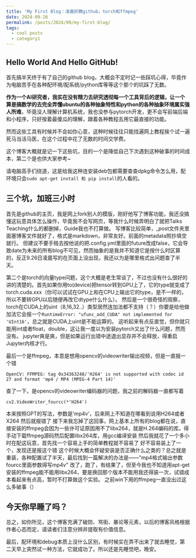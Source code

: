 ```yaml
---
title: 'My First Blog：凌晨折腾github，torch和ffmpeg'
date: 2024-09-26
permalink: /posts/2024/09/my-first-blog/
tags:
  - cool posts
  - category1
---
```


## Hello World And Hello GitHub!

首先搞半天终于有了自己的github blog，大概会不定时记一些踩坑心得，毕竟作为电脑苦手在各种配环境/配系统/python库等等这个那个的坑踩了无数。

**作为一个AI研究者，我实在没有精力去研究透彻每一个工具背后的逻辑，让一个算是搞数学的去完全弄懂ubuntu的各种抽象特性和python的各种抽象环境属实强人所难**，毕竟没人理解计算机系统，我也没参与pytorch开发，更不会写前端后端和小程序，只好按着最傻瓜的理解，跟着各种教程去用它最直接的功能。

然而这些工具有时候并不会如你心意，这种时候往往只能找遍网上教程挨个试一遍死马当活马医，在这个过程中花了无数的时间交学费。

这个博客大概就是记一下这些坑，目的一个是降低自己下次遇到这种破事的时间成本，第二个是也供大家参考~

请电脑高手们绕道，这是给我这种连安装deb包都需要查查dpkg命令怎么用，配环境只会`sudo apt-get install 和 pip install`的人看的。

## 三个坑，加班三小时

首先是github的主页，我是网上fork别人的模版，刚好他写了博客功能，我还没搞懂这玩意具体怎么操作，毕竟我不会写网页，等我什么时候弄明白了就把Talks Teaching什么的都删掉，Guide我也不打算做。
写博客比较简单，_post文件夹里面塞博客文件就好了，格式是markdown，非常友好。前面的metadata照抄填空就行。
但建议不要手贱去按他说的把.config.yml里面的future改成false，它会导致date为未来的所有blog不可见，然而抽象的是我并不知道它是按什么时区算的，反正9.26日凌晨写的在页面上没出现，我还以为是哪里格式出问题查了半天。

第二个是torch的向量type问题，这个大概是老生常谈了，不过也没有什么很好的讲的清楚的。首先如果你用to(device)把tensor转到GPU上了，它的type就变成了torch.cuda.xxx（你可以试试在GPU上和在CPU上输出它的type，是不一样的，所以不要转GPU以后随便再改它dtype什么什么）。
然后是一个很奇怪的观察，torch在CUDA上的uint（8,16,32..）类型居然连加法都不支持（？）你要是给他做加法它会报一个`RuntimeError: "ufunc_add_CUDA" not implemented for 'UInt16'`，总之就是CUDA上uint是不能运算的。
这听起来有点反直觉，但你就只能用int或者float，double，这让我一度以为安装pytorch又出了什么问题，然而没有。
jupyter爽是爽，但是如果运行出错中途退出显存并不会释放，得重启Jupyter内核才行。

最后一个是ffmpeg，本意是想用opencv的videowriter输出视频，但是一直报一个错
```
OpenCV: FFMPEG: tag 0x34363248/'H264' is not supported with codec id 27 and format 'mp4 / MP4 (MPEG-4 Part 14)'
```
查了一下，是opencv的videowriter编码器的问题，我之前的解码器一直都写着
```
cv2.VideoWriter_fourcc(*'H264')
```
本来按照GPT的写法，参数是'mp4v'，后来网上不知道在哪看到说用H264或者X264
然后就报错了
接下来我忘掉了这回事，网上基本上所有的blog都在说，直接安装的ffmpeg会因为一些许可证原因用不了libx264，就是H.264编码的库。得手动下载ffmpeg源码然后配置libx264库，用gcc编译安装
然后我就花了一个多小时在配这玩意，首先找一个容易上手的简单教程就不容易了
好不容易装上了一个，发现还是报这个错
这个时候大概会怀疑安装是否正确什么之类的？总之就是重装，各种配置试了半天，最后找到一篇解决的办法是——"mp4格式输出参数fourcc里面参数得写mp4v"
改了，跑了，有结果了，但至今我也不知道用apt-get安装的ffmpeg能不能用libx264，要是换回那个版本不能用我还得装一次，试错成本看起来有点高，暂时不打算做这个实验。
之前win下用的ffmpeg一直没出过这么多破事（）

## 今天你早睡了吗？

总之，如你所见，这个博客充满了破防、骂街、暴论等元素，以后的博客风格根据作者心态而定，请读者们注意分辨并提取有价值信息。

最后，配环境和debug本质上没什么区别，有时候实在弄不出来了就去睡觉，第二天早上突然试一种方法，它就成功了。所以还是先睡觉吧，晚安。
